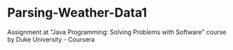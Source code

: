 # Parsing-Weather-Data1
Assignment at "Java Programming: Solving Problems with Software" course by Duke University - Coursera

